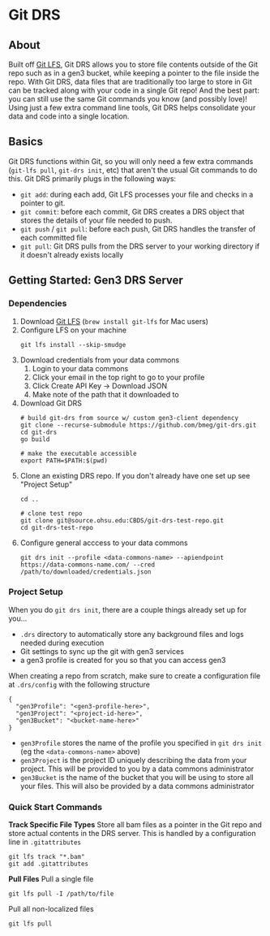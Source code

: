 # Git DRS

## About

Built off [Git LFS](https://git-lfs.com/), Git DRS allows you to store file contents outside of the Git repo such as in a gen3 bucket, while keeping a pointer to the file inside the repo. With Git DRS, data files that are traditionally too large to store in Git can be tracked along with your code in a single Git repo! And the best part: you can still use the same Git commands you know (and possibly love)! Using just a few extra command line tools, Git DRS helps consolidate your data and code into a single location. 

## Basics

Git DRS functions within Git, so you will only need a few extra commands (`git-lfs pull`, `git-drs init`, etc) that aren't the usual Git commands to do this. Git DRS primarily plugs in the following ways:
- `git add`: during each add, Git LFS processes your file and checks in a pointer to git.
- `git commit`: before each commit, Git DRS creates a DRS object that stores the details of your file needed to push.
- `git push` / `git pull`: before each push, Git DRS handles the transfer of each committed file 
- `git pull`: Git DRS pulls from the DRS server to your working directory if it doesn't already exists locally

## Getting Started: Gen3 DRS Server

### Dependencies

1. Download [Git LFS](https://git-lfs.com/) (`brew install git-lfs` for Mac users)
2. Configure LFS on your machine
    ```
    git lfs install --skip-smudge
    ```
3. Download credentials from your data commons
   1. Login to your data commons
   2. Click your email in the top right to go to your profile
   3. Click Create API Key -> Download JSON
   4. Make note of the path that it downloaded to
4. Download Git DRS
    ```
    # build git-drs from source w/ custom gen3-client dependency
    git clone --recurse-submodule https://github.com/bmeg/git-drs.git
    cd git-drs
    go build

    # make the executable accessible
    export PATH=$PATH:$(pwd)
    ```
5. Clone an existing DRS repo. If you don't already have one set up see "Project Setup"
    ```
    cd ..

    # clone test repo
    git clone git@source.ohsu.edu:CBDS/git-drs-test-repo.git
    cd git-drs-test-repo
    ```
6. Configure general acccess to your data commons
    ```
    git drs init --profile <data-commons-name> --apiendpoint https://data-commons-name.com/ --cred /path/to/downloaded/credentials.json
    ```

### Project Setup

When you do `git drs init`, there are a couple things already set up for you...
- `.drs` directory to automatically store any background files and logs needed during execution
- Git settings to sync up the git with gen3 services
- a gen3 profile is created for you so that you can access gen3

When creating a repo from scratch, make sure to create a configuration file at  `.drs/config` with the following structure

```
{
  "gen3Profile": "<gen3-profile-here>",
  "gen3Project": "<project-id-here>",
  "gen3Bucket": "<bucket-name-here>"
}
```

- `gen3Profile` stores the name of the profile you specified in `git drs init` (eg the  `<data-commons-name>` above)
- `gen3Project` is the project ID uniquely describing the data from your project. This will be provided to you by a data commons administrator
- `gen3Bucket` is the name of the bucket that you will be using to store all your files. This will also be provided by a data commons administrator


### Quick Start Commands

**Track Specific File Types**
Store all bam files as a pointer in the Git repo and store actual contents in the DRS server. This is handled by a configuration line in `.gitattributes`
```
git lfs track "*.bam"
git add .gitattributes
```

**Pull Files**
Pull a single file
```
git lfs pull -I /path/to/file
```
Pull all non-localized files
```
git lfs pull
```